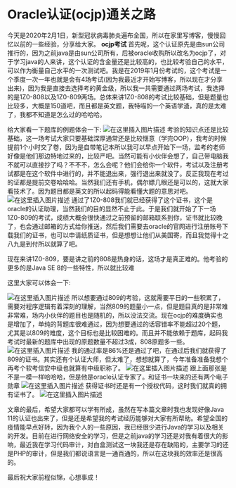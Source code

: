 # Oracle认证(ocjp)通关之路

今天是2020年2月1日，新型冠状病毒肺炎遍布全国，所以在家里写博客，慢慢回忆以前的一些经验，分享给大家。
**ocjp考试**
首先呢，这个认证原先是由sun公司推行的，因为之前java是由sun公司所有，后被oracle收购所以改名为ocjp了，对于学习java的人来讲，这个认证的含金量还是比较高的，也比较考验自己的水平，可以作为衡量自己水平的一次测试吧。我是在2019年1月份考试的，这个考试是一个季度一次一年也就是会有4场考试(因为我最近才开始写博客，所以现在才分享出来)，因为我是直接去选择考的黄金级，所以我一共需要通过两场考试，我选择的是1Z0-808以及1Z0-809两场。总体来讲1Z0-808的考试比较基础，但是题量也比较多，大概是150道吧，而且都是英文题，我特喵的一个英语学渣，真的是太难了，我都不知道是怎么过的哈哈哈。

给大家看一下题库的例题体会一下:
![在这里插入图片描述](https://img-blog.csdnimg.cn/20200201131238120.png?x-oss-process=image/watermark,type_ZmFuZ3poZW5naGVpdGk,shadow_10,text_aHR0cHM6Ly9ibG9nLmNzZG4ubmV0L3FxXzQyODA0Nzg5,size_16,color_FFFFFF,t_70)
考验的知识点还是比较基础，这一场考试大家只要基础深厚通常还是比较惬意（学完OOP），我考的时候提前1个小时交了卷，因为是自带笔记本所以我可以早点开始下一场，监考的老师好像是他们那边特地过来的，比较严吧。当然可能有小伙伴会想了，自己带电脑我不就可以直接抄了吗？不不不，怎么会呢？他们会给你一个软件，考试以及注册考试都是在这个软件中进行的，并不能退出来，强行退出来就没了。反正我现在考过的证都是提前交卷哈哈哈。当然我们还有手机，偶尔嫖几眼还是可以的，这就大家看技术了。因为题目都是英文的所以起码得能看懂大题的意思对吧。
![在这里插入图片描述](https://img-blog.csdnimg.cn/2020020113212496.png?x-oss-process=image/watermark,type_ZmFuZ3poZW5naGVpdGk,shadow_10,text_aHR0cHM6Ly9ibG9nLmNzZG4ubmV0L3FxXzQyODA0Nzg5,size_16,color_FFFFFF,t_70)
通过了1Z0-808我们就已经获得了这个证书，这个是oracle的认证助理，当然我们的目的显然不止于此。于是我们就开始了下一场1Z0-809的考试，成绩大概会很快通过之前预留的邮箱联系到你，证书就比较晚了，也会通过邮箱的方式给你推送，然后我们需要去oracle的官网进行注册账号下载我们的证书，也可以申请纸质证书，但是想想让他们从美国寄，而且我觉得十之八九是到付所以就算了吧。

现在来讲1Z0-809，要是讲之前的808是热身的话，这场才是真正难的。他考验的更多的是Java SE 8的一些特性，所以就比较难

这里大家可以体会一下:

![在这里插入图片描述](https://img-blog.csdnimg.cn/20200201132914340.png?x-oss-process=image/watermark,type_ZmFuZ3poZW5naGVpdGk,shadow_10,text_aHR0cHM6Ly9ibG9nLmNzZG4ubmV0L3FxXzQyODA0Nzg5,size_16,color_FFFFFF,t_70)
所以想要通过809的考验，这就需要平日的一些积累了，需要对程序逻辑有着深刻的理解，当然809的题量小一点，但是题目真的是非常难非常难，场内小伙伴的题目也是随机的，所以没法交流。现在ocjp的难度确实也是增加了，单纯的背题库很难通过，因为想要通过的话容错率不能超过20个题，尤其是以809的难度，这个目标也是比较困难的。而且并不能依赖于题库，起码我考试时最新的题库中出现的原题数量不超过3成，808原题多一些。
![在这里插入图片描述](https://img-blog.csdnimg.cn/20200201133508856.png?x-oss-process=image/watermark,type_ZmFuZ3poZW5naGVpdGk,shadow_10,text_aHR0cHM6Ly9ibG9nLmNzZG4ubmV0L3FxXzQyODA0Nzg5,size_16,color_FFFFFF,t_70)
我的通过率是86%还是通过了吧，在通过后我们就获得了809的证书。其实还有个认证大师，但太难了，想想就算了，今年准备准备我想个再考个软考信安中级也就算有中级职称了。
![在这里插入图片描述](https://img-blog.csdnimg.cn/20200201133747493.png?x-oss-process=image/watermark,type_ZmFuZ3poZW5naGVpdGk,shadow_10,text_aHR0cHM6Ly9ibG9nLmNzZG4ubmV0L3FxXzQyODA0Nzg5,size_16,color_FFFFFF,t_70)
跟上面那张是不是一模一样哈哈哈，但是他是oracle认证专家了。和证书一块来的还有两个电子勋章
![在这里插入图片描述](https://img-blog.csdnimg.cn/20200201134335572.png?x-oss-process=image/watermark,type_ZmFuZ3poZW5naGVpdGk,shadow_10,text_aHR0cHM6Ly9ibG9nLmNzZG4ubmV0L3FxXzQyODA0Nzg5,size_16,color_FFFFFF,t_70)
获得证书时还是有一个授权代码，这时我们就真的拥有证书了。
![在这里插入图片描述](https://img-blog.csdnimg.cn/20200201134738658.png?x-oss-process=image/watermark,type_ZmFuZ3poZW5naGVpdGk,shadow_10,text_aHR0cHM6Ly9ibG9nLmNzZG4ubmV0L3FxXzQyODA0Nzg5,size_16,color_FFFFFF,t_70)

文章的最后，希望大家都可以学有所成，虽然在写本篇文章时我也发现好像Java 11的认证也出来了，但是还是希望我的考试经历能够对大家有所帮助。希望全国的疫情能早点好转，因为我个人的一些原因，我已经很少进行Java的学习以及相关的开发。目前在进行网络安全的学习，但是之前java的学习还是对我有着很大的影响，最近我在学习代码审计，对白盒测试这一块我还是存在缺陷的，主要学习的还是PHP的审计，但是我们都说语言是一通百通的，所以在这块我的效率还是很高的。


最后祝大家前程似锦，心想事成！